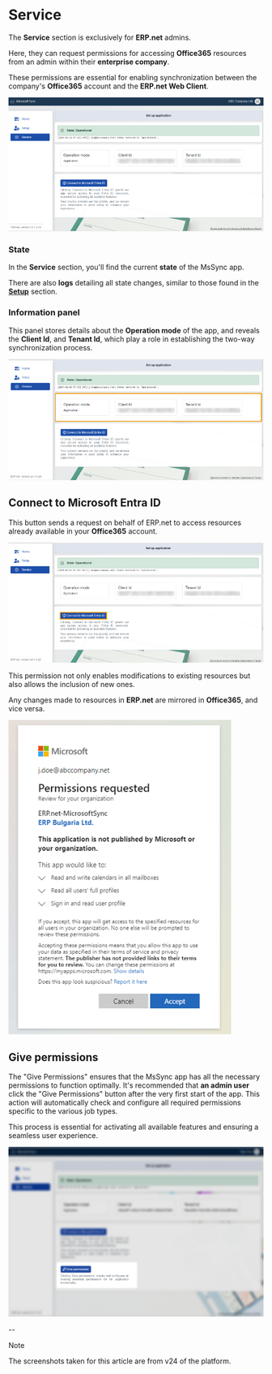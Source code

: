 # Service 

The **Service** section is exclusively for **ERP.net** admins. 

Here, they can request permissions for accessing **Office365** resources from an admin within their **enterprise company**. 

These permissions are essential for enabling synchronization between the company's **Office365** account and the **ERP.net Web Client**. 

 ![picture](pictures/Service_view_01_03.png)

### State 

In the **Service** section, you'll find the current **state** of the MsSync app.

There are also **logs** detailing all state changes, similar to those found in the **[Setup](https://docs.erp.net/tech/modules/applications/mssync/setup.html)** section. 
 
### Information panel 

This panel stores details about the **Operation mode** of the app, and reveals the **Client Id**, and **Tenant Id**, which play a role in establishing the two-way synchronization process.

![picture](pictures/Service_information_01_03.png)
 
## Connect to Microsoft Entra ID 

This button sends a request on behalf of ERP.net to access resources already available in your **Office365** account. 

![picture](pictures/Service_connect_01_03.png)

This permission not only enables modifications to existing resources but also allows the inclusion of new ones. 

Any changes made to resources in **ERP.net** are mirrored in **Office365**, and vice versa. 

![picture](pictures/Service_permission_01_03.png) 

## Give permissions

The "Give Permissions" ensures that the MsSync app has all the necessary permissions to function optimally. It's recommended that **an admin user** click the "Give Permissions" button after the very first start of the app. This action will automatically check and configure all required permissions specific to the various job types.

This process is essential for activating all available features and ensuring a seamless user experience.

![picture](pictures/service-give-permissions.png)

--

> [!NOTE]
> The screenshots taken for this article are from v24 of the platform.
